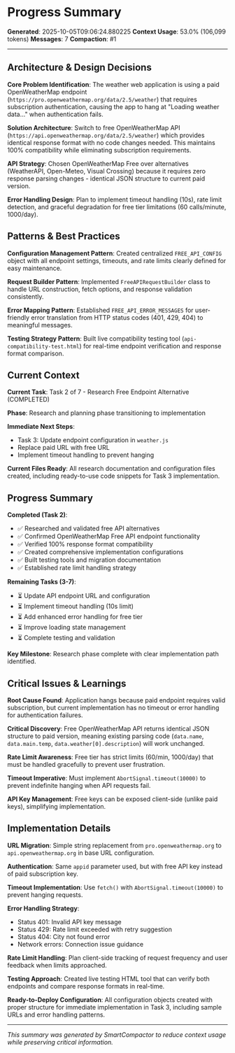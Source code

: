 # Progress Summary
**Generated**: 2025-10-05T09:06:24.880225
**Context Usage**: 53.0% (106,099 tokens)
**Messages**: 7
**Compaction**: #1

---

## Architecture & Design Decisions

**Core Problem Identification**: The weather web application is using a paid OpenWeatherMap endpoint (`https://pro.openweathermap.org/data/2.5/weather`) that requires subscription authentication, causing the app to hang at "Loading weather data..." when authentication fails.

**Solution Architecture**: Switch to free OpenWeatherMap API (`https://api.openweathermap.org/data/2.5/weather`) which provides identical response format with no code changes needed. This maintains 100% compatibility while eliminating subscription requirements.

**API Strategy**: Chosen OpenWeatherMap Free over alternatives (WeatherAPI, Open-Meteo, Visual Crossing) because it requires zero response parsing changes - identical JSON structure to current paid version.

**Error Handling Design**: Plan to implement timeout handling (10s), rate limit detection, and graceful degradation for free tier limitations (60 calls/minute, 1000/day).

## Patterns & Best Practices

**Configuration Management Pattern**: Created centralized `FREE_API_CONFIG` object with all endpoint settings, timeouts, and rate limits clearly defined for easy maintenance.

**Request Builder Pattern**: Implemented `FreeAPIRequestBuilder` class to handle URL construction, fetch options, and response validation consistently.

**Error Mapping Pattern**: Established `FREE_API_ERROR_MESSAGES` for user-friendly error translation from HTTP status codes (401, 429, 404) to meaningful messages.

**Testing Strategy Pattern**: Built live compatibility testing tool (`api-compatibility-test.html`) for real-time endpoint verification and response format comparison.

## Current Context

**Current Task**: Task 2 of 7 - Research Free Endpoint Alternative (COMPLETED)

**Phase**: Research and planning phase transitioning to implementation

**Immediate Next Steps**: 
- Task 3: Update endpoint configuration in `weather.js`
- Replace paid URL with free URL
- Implement timeout handling to prevent hanging

**Current Files Ready**: All research documentation and configuration files created, including ready-to-use code snippets for Task 3 implementation.

## Progress Summary

**Completed (Task 2)**:
- ✅ Researched and validated free API alternatives
- ✅ Confirmed OpenWeatherMap Free API endpoint functionality
- ✅ Verified 100% response format compatibility
- ✅ Created comprehensive implementation configurations
- ✅ Built testing tools and migration documentation
- ✅ Established rate limit handling strategy

**Remaining Tasks (3-7)**:
- ⏳ Update API endpoint URL and configuration
- ⏳ Implement timeout handling (10s limit)
- ⏳ Add enhanced error handling for free tier
- ⏳ Improve loading state management
- ⏳ Complete testing and validation

**Key Milestone**: Research phase complete with clear implementation path identified.

## Critical Issues & Learnings

**Root Cause Found**: Application hangs because paid endpoint requires valid subscription, but current implementation has no timeout or error handling for authentication failures.

**Critical Discovery**: Free OpenWeatherMap API returns identical JSON structure to paid version, meaning existing parsing code (`data.name`, `data.main.temp`, `data.weather[0].description`) will work unchanged.

**Rate Limit Awareness**: Free tier has strict limits (60/min, 1000/day) that must be handled gracefully to prevent user frustration.

**Timeout Imperative**: Must implement `AbortSignal.timeout(10000)` to prevent indefinite hanging when API requests fail.

**API Key Management**: Free keys can be exposed client-side (unlike paid keys), simplifying implementation.

## Implementation Details

**URL Migration**: Simple string replacement from `pro.openweathermap.org` to `api.openweathermap.org` in base URL configuration.

**Authentication**: Same `appid` parameter used, but with free API key instead of paid subscription key.

**Timeout Implementation**: Use `fetch()` with `AbortSignal.timeout(10000)` to prevent hanging requests.

**Error Handling Strategy**: 
- Status 401: Invalid API key message
- Status 429: Rate limit exceeded with retry suggestion  
- Status 404: City not found error
- Network errors: Connection issue guidance

**Rate Limit Handling**: Plan client-side tracking of request frequency and user feedback when limits approached.

**Testing Approach**: Created live testing HTML tool that can verify both endpoints and compare response formats in real-time.

**Ready-to-Deploy Configuration**: All configuration objects created with proper structure for immediate implementation in Task 3, including sample URLs and error handling patterns.

---

*This summary was generated by SmartCompactor to reduce context usage while preserving critical information.*
